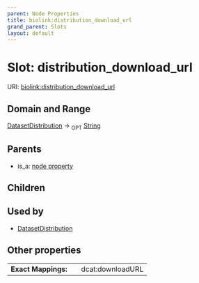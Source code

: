 ```yaml
---
parent: Node Properties
title: biolink:distribution_download_url
grand_parent: Slots
layout: default
---
```


# Slot: distribution_download_url




URI: [biolink:distribution_download_url](https://w3id.org/biolink/vocab/distribution_download_url)

## Domain and Range

[DatasetDistribution](DatasetDistribution.md) ->  <sub>OPT</sub> [String](types/String.md)

## Parents

 *  is_a: [node property](node_property.md)

## Children


## Used by

 * [DatasetDistribution](DatasetDistribution.md)

## Other properties

|  |  |  |
| --- | --- | --- |
| **Exact Mappings:** | | dcat:downloadURL |

